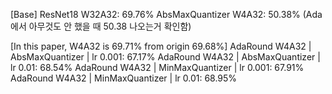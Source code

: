 [Base] ResNet18 W32A32: 69.76%
AbsMaxQuantizer W4A32: 50.38% (Ada에서 아무것도 안 했을 때 50.38 나오는거 확인함)

[In this paper, W4A32 is 69.71% from origin 69.68%]
AdaRound W4A32 | AbsMaxQuantizer | lr 0.001: 67.17%
AdaRound W4A32 | AbsMaxQuantizer | lr 0.01: 68.54% 
AdaRound W4A32 | MinMaxQuantizer | lr 0.001: 67.91%
AdaRound W4A32 | MinMaxQuantizer | lr 0.01: 68.95%
